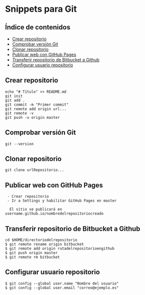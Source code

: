 # Snippets para Git

## Índice de contenidos

- [Crear repositorio](#crear-repositorio)
- [Comprobar versión Git](#comprobar-version-git)
- [Clonar repositorio](#clonar-repositorio)
- [Publicar web con GitHub Pages](#publicar-web-con-github-pages)
- [Transferir repositorio de Bitbucket a Github](#transferir-repositorio-de-bitbucket-a-github)
- [Configurar usuario repositorio](#configurar-usuario-repositorio)


## Crear repositorio

```
echo "# Título" >> README.md
git init
git add .
git commit -m "Primer commit"
git remote add origin url...
git remote -v
git push -u origin master
```

## Comprobar versión Git

```
git --version
```

## Clonar repositorio

```
git clone urlRepositorio...
```

## Publicar web con GitHub Pages

```
 - Crear repositorio
 - Ir a Settings y habilitar GitHub Pages en master
 
  El sitio se publicará en username.github.io/nombredelrepositoriocreado

```

## Transferir repositorio de Bitbucket a Github

```
cd $HOME/directoriodelrepositorio
$ git remote rename origin bitbucket
$ git remote add origin rutadelrepositorioengithub
$ git push origin master
$ git remote rm bitbucket
```

## Configurar usuario repositorio

```
$ git config --global user.name "Nombre del usuario"
$ git config --global user.email "correo@ejemplo.es"
```
